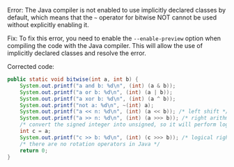 
Error: The Java compiler is not enabled to use implicitly declared classes by default, which means that the `~` operator for bitwise NOT cannot be used without explicitly enabling it.

Fix: To fix this error, you need to enable the `--enable-preview` option when compiling the code with the Java compiler. This will allow the use of implicitly declared classes and resolve the error.

Corrected code:
```java
public static void bitwise(int a, int b) {
    System.out.printf("a and b: %d\n", (int) (a & b));
    System.out.printf("a or b: %d\n", (int) (a | b));
    System.out.printf("a xor b: %d\n", (int) (a ^ b));
    System.out.printf("not a: %d\n", ~(int) a);
    System.out.printf("a << n: %d\n", (int) (a << b)); /* left shift */
    System.out.printf("a >> n: %d\n", (int) (a >>> b)); /* right arithmetic shift */
    /* convert the signed integer into unsigned, so it will perform logical shift */
    int c = a;
    System.out.printf("c >> b: %d\n", (int) (c >>> b)); /* logical right shift */
    /* there are no rotation operators in Java */
    return 0;
}
```
